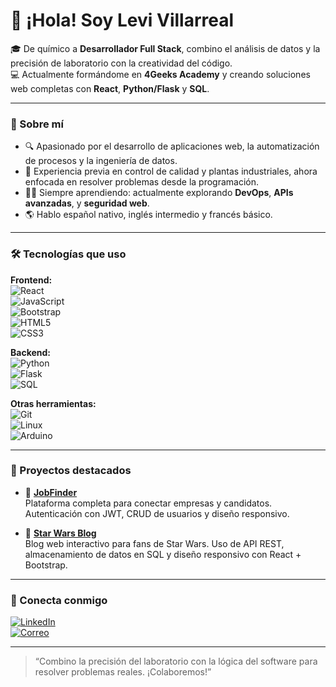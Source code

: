 
# 👋 ¡Hola! Soy Levi Villarreal

🎓 De químico a **Desarrollador Full Stack**, combino el análisis de datos y la precisión de laboratorio con la creatividad del código.  
💻 Actualmente formándome en **4Geeks Academy** y creando soluciones web completas con **React**, **Python/Flask** y **SQL**.

---

### 🚀 Sobre mí

- 🔍 Apasionado por el desarrollo de aplicaciones web, la automatización de procesos y la ingeniería de datos.
- 🔬 Experiencia previa en control de calidad y plantas industriales, ahora enfocada en resolver problemas desde la programación.
- 👨‍💻 Siempre aprendiendo: actualmente explorando **DevOps**, **APIs avanzadas**, y **seguridad web**.
- 🌎 Hablo español nativo, inglés intermedio y francés básico.

---

### 🛠️ Tecnologías que uso

**Frontend:**  
![React](https://img.shields.io/badge/-React-61DAFB?style=flat&logo=react&logoColor=white)  
![JavaScript](https://img.shields.io/badge/-JavaScript-F7DF1E?style=flat&logo=javascript&logoColor=black)  
![Bootstrap](https://img.shields.io/badge/-Bootstrap-7952B3?style=flat&logo=bootstrap&logoColor=white)  
![HTML5](https://img.shields.io/badge/-HTML5-E34F26?style=flat&logo=html5&logoColor=white)  
![CSS3](https://img.shields.io/badge/-CSS3-1572B6?style=flat&logo=css3)

**Backend:**  
![Python](https://img.shields.io/badge/-Python-3776AB?style=flat&logo=python&logoColor=white)  
![Flask](https://img.shields.io/badge/-Flask-000000?style=flat&logo=flask)  
![SQL](https://img.shields.io/badge/-SQL-4479A1?style=flat&logo=mysql&logoColor=white)

**Otras herramientas:**  
![Git](https://img.shields.io/badge/-Git-F05032?style=flat&logo=git&logoColor=white)  
![Linux](https://img.shields.io/badge/-Linux-FCC624?style=flat&logo=linux&logoColor=black)  
![Arduino](https://img.shields.io/badge/-Arduino-00979D?style=flat&logo=arduino&logoColor=white)

---

### 📌 Proyectos destacados

- 🔹 **[JobFinder](https://github.com/boogiepop-135/JobFinder)**  
Plataforma completa para conectar empresas y candidatos. Autenticación con JWT, CRUD de usuarios y diseño responsivo.

- 🔹 **[Star Wars Blog](https://github.com/boogiepop-135/starwars-blog)**  
Blog web interactivo para fans de Star Wars. Uso de API REST, almacenamiento de datos en SQL y diseño responsivo con React + Bootstrap.

---

### 🤝 Conecta conmigo

[![LinkedIn](https://img.shields.io/badge/-LinkedIn-0077B5?style=flat&logo=linkedin&logoColor=white)](https://www.linkedin.com/in/levi-eduardo-villareal-argueta-4084571b6)  
[![Correo](https://img.shields.io/badge/-levi.villarreal.dev@gmail.com-D14836?style=flat&logo=gmail&logoColor=white)](mailto:levi.villarreal.dev@gmail.com)

---

> “Combino la precisión del laboratorio con la lógica del software para resolver problemas reales. ¡Colaboremos!”
